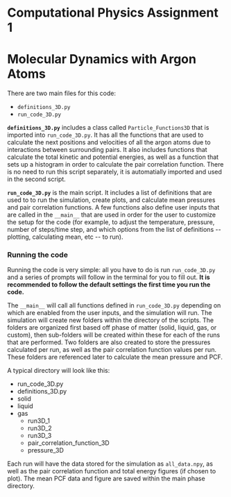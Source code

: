 # Computational Physics Assignment 1
# Molecular Dynamics with Argon Atoms

There are two main files for this code:
* `definitions_3D.py`
* `run_code_3D.py`

**`definitions_3D.py`** includes a class called `Particle_Functions3D` that is imported into `run_code_3D.py`.
It has all the functions that are used to calculate the next positions and velocities of all the 
argon atoms due to interactions between surrounding pairs. It also includes functions that calculate
the total kinetic and potential energies, as well as a function that sets up a histogram in order to 
calculate the pair correlation function. There is no need to run this script separately, it is automatially
imported and used in the second script.

**`run_code_3D.py`** is the main script. It includes a list of definitions that are used to to run the simulation, 
create plots, and calculate mean pressures and pair correlation functions. A few functions also define user 
inputs that are called in the `__main__` that are used in order for the user to customize the setup for the code
(for example, to adjust the temperature, pressure, number of steps/time step, and which options from the list of 
definitions -- plotting, calculating mean, etc -- to run). 

### Running the code
Running the code is very simple: all you have to do is run `run_code_3D.py` and a series of prompts will follow
in the terminal for you to fill out. **It is recommended to follow the default settings the first time you run the code.**

The `__main__` will call all functions defined in `run_code_3D.py` depending on which are enabled from the user inputs, and the 
simulation will run. The simulation will create new folders within the directory of the scripts. The folders are organized
first based off phase of matter (solid, liquid, gas, or custom), then sub-folders will be created within these for each 
of the runs that are performed. Two folders are also created to store the pressures calculated per run, as well as the
pair correlation function values per run. These folders are referenced later to calculate the mean pressure and PCF. 

A typical directory will look like this:

* run_code_3D.py
* definitions_3D.py
* solid
* liquid
* gas
    - run3D_1
    - run3D_2
    - run3D_3
    - pair_correlation_function_3D
    - pressure_3D

Each run will have the data stored for the simulation as `all_data.npy`, as well as the pair correlation function
and total energy figures (if chosen to plot). The mean PCF data and figure are saved within the main phase directory.
